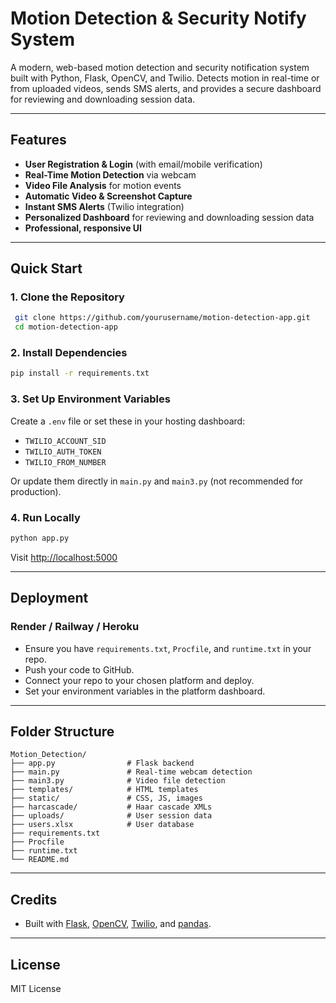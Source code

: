 # Motion Detection & Security Notify System

A modern, web-based motion detection and security notification system built with Python, Flask, OpenCV, and Twilio. Detects motion in real-time or from uploaded videos, sends SMS alerts, and provides a secure dashboard for reviewing and downloading session data.

---

## Features
- **User Registration & Login** (with email/mobile verification)
- **Real-Time Motion Detection** via webcam
- **Video File Analysis** for motion events
- **Automatic Video & Screenshot Capture**
- **Instant SMS Alerts** (Twilio integration)
- **Personalized Dashboard** for reviewing and downloading session data
- **Professional, responsive UI**

---

## Quick Start

### 1. Clone the Repository
```bash
 git clone https://github.com/yourusername/motion-detection-app.git
 cd motion-detection-app
```

### 2. Install Dependencies
```bash
pip install -r requirements.txt
```

### 3. Set Up Environment Variables
Create a `.env` file or set these in your hosting dashboard:
- `TWILIO_ACCOUNT_SID`
- `TWILIO_AUTH_TOKEN`
- `TWILIO_FROM_NUMBER`

Or update them directly in `main.py` and `main3.py` (not recommended for production).

### 4. Run Locally
```bash
python app.py
```
Visit [http://localhost:5000](http://localhost:5000)

---

## Deployment

### Render / Railway / Heroku
- Ensure you have `requirements.txt`, `Procfile`, and `runtime.txt` in your repo.
- Push your code to GitHub.
- Connect your repo to your chosen platform and deploy.
- Set your environment variables in the platform dashboard.

---

## Folder Structure
```
Motion_Detection/
├── app.py                # Flask backend
├── main.py               # Real-time webcam detection
├── main3.py              # Video file detection
├── templates/            # HTML templates
├── static/               # CSS, JS, images
├── harcascade/           # Haar cascade XMLs
├── uploads/              # User session data
├── users.xlsx            # User database
├── requirements.txt
├── Procfile
├── runtime.txt
└── README.md
```

---

## Credits
- Built with [Flask](https://flask.palletsprojects.com/), [OpenCV](https://opencv.org/), [Twilio](https://www.twilio.com/), and [pandas](https://pandas.pydata.org/).

---

## License
MIT License 